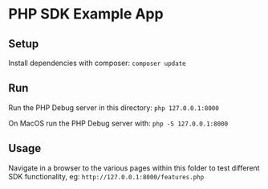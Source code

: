 # PHP SDK Example App
## Setup
Install dependencies with composer:
`composer update`

## Run
Run the PHP Debug server in this directory:
`php 127.0.0.1:8000`

On MacOS run the PHP Debug server with:
`php -S 127.0.0.1:8000`

## Usage
Navigate in a browser to the various pages within this folder to test different SDK functionality, eg:
`http://127.0.0.1:8000/features.php`

